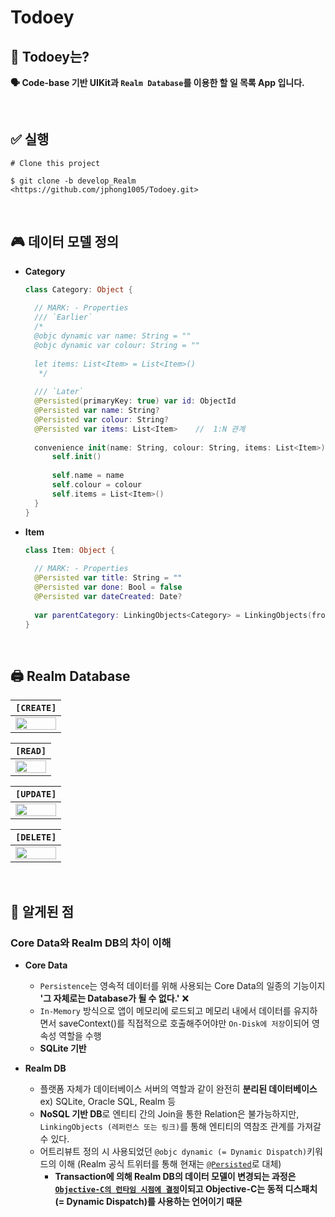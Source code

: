 # Todoey

## 🎯 Todoey는?
**🗣️ Code-base 기반 UIKit과 `Realm Database`를 이용한 할 일 목록 App 입니다.**

<br>

## ✅ 실행
```
# Clone this project

$ git clone -b develop_Realm <https://github.com/jphong1005/Todoey.git>
```

<br>

## 🎮 데이터 모델 정의
- **Category**
  ```swift
  class Category: Object {
    
    // MARK: - Properties
    /// `Earlier`
    /*
    @objc dynamic var name: String = ""
    @objc dynamic var colour: String = ""
    
    let items: List<Item> = List<Item>()
     */
    
    /// `Later`
    @Persisted(primaryKey: true) var id: ObjectId
    @Persisted var name: String?
    @Persisted var colour: String?
    @Persisted var items: List<Item>    //  1:N 관계
    
    convenience init(name: String, colour: String, items: List<Item>) {
        self.init()
        
        self.name = name
        self.colour = colour
        self.items = List<Item>()
    }
  }
  ```
  
- **Item**
  ```swift
  class Item: Object {
    
    // MARK: - Properties
    @Persisted var title: String = ""
    @Persisted var done: Bool = false
    @Persisted var dateCreated: Date?
    
    var parentCategory: LinkingObjects<Category> = LinkingObjects(fromType: Category.self, property: "items")   //  Relationship (-> Category와 역참조 관계)
  }
  ```

<br>

## 🖨️ Realm Database
|<b>`[CREATE]`</b>|
|:-:|
|<img width="100%" src="https://github.com/jphong1005/Todoey/assets/52193695/e369df7f-cd76-4a9a-acd5-8a24d604fd05">|

|<b>`[READ]`</b>|
|:-:|
|<img width="100%" src="https://github.com/jphong1005/Todoey/assets/52193695/f331cc77-4059-4c2e-b240-aa128912b884">|

|<b>`[UPDATE]`</b>|
|:-:|
|<img width="100%" src="https://github.com/jphong1005/Todoey/assets/52193695/103a18ee-576b-40d8-97b4-621881b7f1ae">|

|<b>`[DELETE]`</b>|
|:-:|
|<img width="100%" src="https://github.com/jphong1005/Todoey/assets/52193695/72f30fe3-4efe-44f7-adbb-d8f2c740d24e">|

<br>

## 🎉 알게된 점
### **Core Data**와 **Realm DB**의 차이 이해
  - **Core Data**
    - `Persistence`는 영속적 데이터를 위해 사용되는 Core Data의 일종의 기능이지 **'그 자체로는 Database가 될 수 없다.'** ❌
    - `In-Memory` 방식으로 앱이 메모리에 로드되고 메모리 내에서 데이터를 유지하면서 saveContext()를 직접적으로 호출해주어야만 `On-Disk에 저장`이되어 영속성 역할을 수행
    - **SQLite 기반**

  - **Realm DB**
    - 플랫폼 자체가 데이터베이스 서버의 역할과 같이 완전히 **분리된 데이터베이스** ex) SQLite, Oracle SQL, Realm 등
    - **NoSQL 기반 DB**로 엔티티 간의 Join을 통한 Relation은 불가능하지만, `LinkingObjects (레퍼런스 또는 링크)`를 통해 엔티티의 역참조 관계를 가져갈 수 있다.
    - 어트리뷰트 정의 시 사용되었던 `@objc dynamic (= Dynamic Dispatch)`키워드의 이해 (Realm 공식 트위터를 통해 현재는 [`@Persisted`](https://twitter.com/realm/status/1414633070683115527)로 대체)
      - **Transaction에 의해 Realm DB의 데이터 모델이 변경되는 과정은 [`Objective-C의 런타임 시점에 결정`](https://academy.realm.io/posts/mobilization-roy-marmelstein-objective-c-runtime-swift-dynamic/)이되고 Objective-C는 동적 디스패치 (= Dynamic Dispatch)를 사용하는 언어이기 때문**
